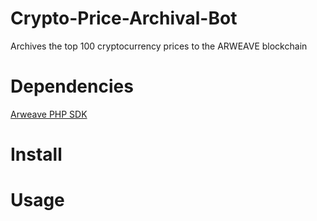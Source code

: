 # Crypto-Price-Archival-Bot
Archives the top 100 cryptocurrency prices to the ARWEAVE blockchain

# Dependencies
[Arweave PHP SDK](https://github.com/ArweaveTeam/arweave-php)


# Install

# Usage
